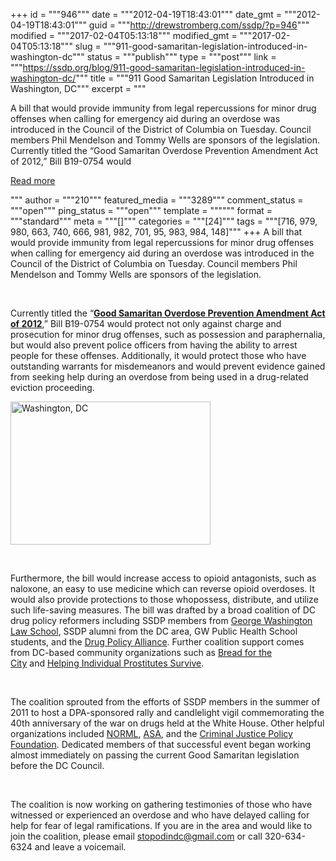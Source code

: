 +++
id = """946"""
date = """2012-04-19T18:43:01"""
date_gmt = """2012-04-19T18:43:01"""
guid = """http://drewstromberg.com/ssdp/?p=946"""
modified = """2017-02-04T05:13:18"""
modified_gmt = """2017-02-04T05:13:18"""
slug = """911-good-samaritan-legislation-introduced-in-washington-dc"""
status = """publish"""
type = """post"""
link = """https://ssdp.org/blog/911-good-samaritan-legislation-introduced-in-washington-dc/"""
title = """911 Good Samaritan Legislation Introduced in Washington, DC"""
excerpt = """<p>A bill that would provide immunity from legal repercussions for minor drug offenses when calling for emergency aid during an overdose was introduced in the Council of the District of Columbia on Tuesday. Council members Phil Mendelson and Tommy Wells are sponsors of the legislation. &nbsp; Currently titled the “Good Samaritan Overdose Prevention Amendment Act of 2012,” Bill B19-0754 would</p>
<div class="h10"></div>
<p><a class="more-link2 flat" href="https://ssdp.org/blog/911-good-samaritan-legislation-introduced-in-washington-dc/">Read more</a></p>
"""
author = """210"""
featured_media = """3289"""
comment_status = """open"""
ping_status = """open"""
template = """"""
format = """standard"""
meta = """[]"""
categories = """[24]"""
tags = """[716, 979, 980, 663, 740, 666, 981, 982, 701, 95, 983, 984, 148]"""
+++
A bill that would provide immunity from legal repercussions for minor drug offenses when calling for emergency aid during an overdose was introduced in the Council of the District of Columbia on Tuesday. Council members Phil Mendelson and Tommy Wells are sponsors of the legislation.



&nbsp;



Currently titled the “<strong><a href="http://dcclims1.dccouncil.us/lims/legislation.aspx?LegNo=B19-0754&amp;Description=%22GOOD+SAMARITAN+OVERDOSE+PREVENTION+AMENDMENT+ACT+OF+2012%22.&amp;ID=41833" target="_blank">Good Samaritan Overdose Prevention Amendment Act of 2012</a></strong>,” Bill B19-0754 would protect not only against charge and prosecution for minor drug offenses, such as possession and paraphernalia, but would also prevent police officers from having the ability to arrest people for these offenses. Additionally, it would protect those who have outstanding warrants for misdemeanors and would prevent evidence gained from seeking help during an overdose from being used in a drug-related eviction proceeding.



<img class="alignright" title="Washington, DC" src="http://ssdp.org/assets/images/blog/2012/April/washington-dc.jpg" alt="Washington, DC" width="320" height="229" />



&nbsp;



Furthermore, the bill would increase access to opioid antagonists, such as naloxone, an easy to use medicine which can reverse opioid overdoses. It would also provide protections to those whopossess, distribute, and utilize such life-saving measures. The bill was drafted by a broad coalition of DC drug policy reformers including SSDP members from <a title="GW Law SSDP" href="http://www.gwsba.com/org/ssdp/" target="_blank">George Washington Law School</a>, SSDP alumni from the DC area, GW Public Health School students, and the <a title="Drug Policy Alliance" href="http://www.drugpolicy.org/">Drug Policy Alliance</a>. Further coalition support comes from DC-based community organizations such as <a title="Bread for the City" href="http://www.breadforthecity.org/" target="_blank">Bread for the City</a> and <a title="HIPS: Helping Individual Prostitutes Survive" href="http://hips.org/" target="_blank">Helping Individual Prostitutes Survive</a>.



&nbsp;



The coalition sprouted from the efforts of SSDP members in the summer of 2011 to host a DPA-sponsored rally and candlelight vigil commemorating the 40th anniversary of the war on drugs held at the White House. Other helpful organizations included <a title="NORML" href="http://norml.org/" target="_blank">NORML</a>, <a title="Americans for Safe Access" href="http://www.safeaccessnow.org/" target="_blank">ASA</a>, and the <a title="Criminal Justice Policy Foundation" href="http://cjpf.org/" target="_blank">Criminal Justice Policy Foundation</a>. Dedicated members of that successful event began working almost immediately on passing the current Good Samaritan legislation before the DC Council.



&nbsp;



The coalition is now working on gathering testimonies of those who have witnessed or experienced an overdose and who have delayed calling for help for fear of legal ramifications. If you are in the area and would like to join the coalition, please email <a href="mailto:stopodindc@gmail.com" target="_blank">stopodindc@gmail.com</a> or call 320-634-6324 and leave a voicemail.
